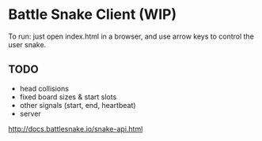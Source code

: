# Battle Snake Client (WIP)

To run: just open index.html in a browser, and use arrow keys to control the user snake.


## TODO
* head collisions
* fixed board sizes & start slots
* other signals (start, end, heartbeat)
* server

http://docs.battlesnake.io/snake-api.html
